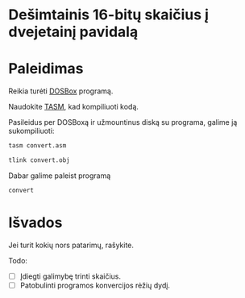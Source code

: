 # Dešimtainis 16-bitų skaičius į dvejetainį pavidalą



# Paleidimas

Reikia turėti [DOSBox](https://www.dosbox.com/) programą.

Naudokite [TASM](/TASM), kad kompiliuoti kodą.

Pasileidus per DOSBoxą ir užmountinus diską su programa, galime ją sukompiliuoti:

```sh
tasm convert.asm
```

```sh
tlink convert.obj
```

Dabar galime paleist programą

```sh
convert
```

# Išvados

Jei turit kokių nors patarimų, rašykite.

Todo:

- [ ] Įdiegti galimybę trinti skaičius.
- [ ] Patobulinti programos konvercijos rėžių dydį.
